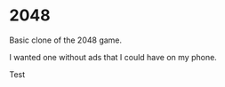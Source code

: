 # 2048

Basic clone of the 2048 game.

I wanted one without ads that I could have on my phone.

Test
